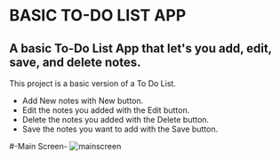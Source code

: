 # BASIC TO-DO LIST APP

## A basic To-Do List App that let's you add, edit, save, and delete notes.

This project is a basic version of a To Do List.

- Add New notes with New button.
- Edit the notes you added with the Edit button.
- Delete the notes you added with the Delete button.
- Save the notes you want to add with the Save button.

#-Main Screen-
![mainscreen](https://github.com/user-attachments/assets/643acde7-e1db-4587-999c-a856b00d9727)
